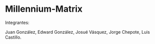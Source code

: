 # Millennium-Matrix
Integrantes:

Juan González,
Edward González,
Josué Vásquez,
Jorge Chepote,
Luis Castillo.
